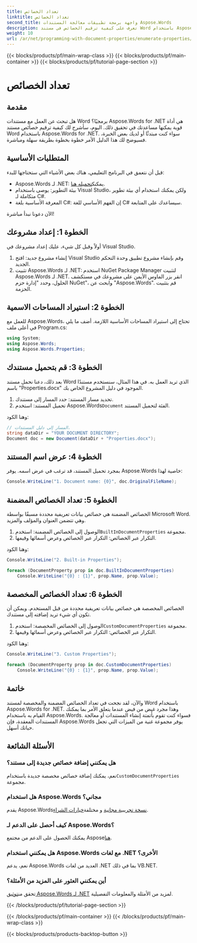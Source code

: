 ```yaml
---
title: تعداد الخصائص
linktitle: تعداد الخصائص
second_title: واجهة برمجة تطبيقات معالجة المستندات Aspose.Words
description: تعرف على كيفية ترقيم الخصائص في مستند Word باستخدام Aspose.Words for .NET من خلال هذا الدليل المفصل. مثالي للمطورين من جميع مستويات المهارة.
weight: 10
url: /ar/net/programming-with-document-properties/enumerate-properties/
---
```


{{< blocks/products/pf/main-wrap-class >}}
{{< blocks/products/pf/main-container >}}
{{< blocks/products/pf/tutorial-page-section >}}

# تعداد الخصائص

## مقدمة

هل تبحث عن العمل مع مستندات Word برمجيًا؟ Aspose.Words for .NET هي أداة قوية يمكنها مساعدتك في تحقيق ذلك. اليوم، سأشرح لك كيفية ترقيم خصائص مستند Word باستخدام Aspose.Words for .NET. سواء كنت مبتدئًا أو لديك بعض الخبرة، فسيوضح لك هذا الدليل الأمر خطوة بخطوة بطريقة سهلة ومباشرة.

## المتطلبات الأساسية

قبل أن نتعمق في البرنامج التعليمي، هناك بعض الأشياء التي ستحتاجها للبدء:

-  Aspose.Words لـ .NET: يمكنك[تحميله هنا](https://releases.aspose.com/words/net/).
- بيئة التطوير: يوصى باستخدام Visual Studio، ولكن يمكنك استخدام أي بيئة تطوير متكاملة لـ C#.
- المعرفة الأساسية بلغة C#: إن الفهم الأساسي للغة C# سيساعدك على المتابعة.

الآن دعونا نبدأ مباشرة!

## الخطوة 1: إعداد مشروعك

أولاً وقبل كل شيء، عليك إعداد مشروعك في Visual Studio.

1. إنشاء مشروع جديد: افتح Visual Studio وقم بإنشاء مشروع تطبيق وحدة التحكم الجديد.
2. تثبيت Aspose.Words لـ .NET: استخدم NuGet Package Manager لتثبيت Aspose.Words لـ .NET. انقر بزر الماوس الأيمن على مشروعك في مستكشف الحلول، وحدد "إدارة حزم NuGet"، وابحث عن "Aspose.Words". قم بتثبيت الحزمة.

## الخطوة 2: استيراد المساحات الاسمية

للعمل مع Aspose.Words، تحتاج إلى استيراد المساحات الأساسية اللازمة. أضف ما يلي في أعلى ملف Program.cs:

```csharp
using System;
using Aspose.Words;
using Aspose.Words.Properties;
```

## الخطوة 3: قم بتحميل مستندك

بعد ذلك، دعنا نحمل مستند Word الذي تريد العمل به. في هذا المثال، سنستخدم مستندًا باسم "Properties.docx" الموجود في دليل المشروع الخاص بك.

1. تحديد مسار المستند: حدد المسار إلى مستندك.
2.  تحميل المستند: استخدم Aspose.Words`Document` الفئة لتحميل المستند.

وهنا الكود:

```csharp
// المسار إلى دليل المستندات.
string dataDir = "YOUR DOCUMENT DIRECTORY";
Document doc = new Document(dataDir + "Properties.docx");
```

## الخطوة 4: عرض اسم المستند

بمجرد تحميل المستند، قد ترغب في عرض اسمه. يوفر Aspose.Words خاصية لهذا:

```csharp
Console.WriteLine("1. Document name: {0}", doc.OriginalFileName);
```

## الخطوة 5: تعداد الخصائص المضمنة

الخصائص المضمنة هي خصائص بيانات تعريفية محددة مسبقًا بواسطة Microsoft Word. وهي تتضمن العنوان والمؤلف والمزيد.

1.  الوصول إلى الخصائص المضمنة: استخدم`BuiltInDocumentProperties` مجموعة.
2. التكرار عبر الخصائص: التكرار عبر الخصائص وعرض أسمائها وقيمها.

وهنا الكود:

```csharp
Console.WriteLine("2. Built-in Properties");

foreach (DocumentProperty prop in doc.BuiltInDocumentProperties)
    Console.WriteLine("{0} : {1}", prop.Name, prop.Value);
```

## الخطوة 6: تعداد الخصائص المخصصة

الخصائص المخصصة هي خصائص بيانات تعريفية محددة من قبل المستخدم. ويمكن أن تكون أي شيء تريد إضافته إلى مستندك.

1.  الوصول إلى الخصائص المخصصة: استخدم`CustomDocumentProperties` مجموعة.
2. التكرار عبر الخصائص: التكرار عبر الخصائص وعرض أسمائها وقيمها.

وهنا الكود:

```csharp
Console.WriteLine("3. Custom Properties");

foreach (DocumentProperty prop in doc.CustomDocumentProperties)
    Console.WriteLine("{0} : {1}", prop.Name, prop.Value);
```

## خاتمة

والآن، لقد نجحت في تعداد الخصائص المضمنة والمخصصة لمستند Word باستخدام Aspose.Words for .NET. وهذا مجرد غيض من فيض عندما يتعلق الأمر بما يمكنك القيام به باستخدام Aspose.Words. فسواء كنت تقوم بأتمتة إنشاء المستندات أو معالجة المستندات المعقدة، فإن Aspose.Words يوفر مجموعة غنية من الميزات التي تجعل حياتك أسهل.

## الأسئلة الشائعة

### هل يمكنني إضافة خصائص جديدة إلى مستند؟
 نعم، يمكنك إضافة خصائص مخصصة جديدة باستخدام`CustomDocumentProperties` مجموعة.

### هل استخدام Aspose.Words مجاني؟
 يقدم Aspose.Words[نسخة تجريبية مجانية](https://releases.aspose.com/) و مختلفة[خيارات الشراء](https://purchase.aspose.com/buy).

### كيف أحصل على الدعم لـ Aspose.Words؟
 يمكنك الحصول على الدعم من مجتمع Aspose[هنا](https://forum.aspose.com/c/words/8).

### هل يمكنني استخدام Aspose.Words مع لغات .NET الأخرى؟
نعم، يدعم Aspose.Words العديد من لغات .NET بما في ذلك VB.NET.

### أين يمكنني العثور على المزيد من الأمثلة؟
 تحقق من[توثيق Aspose.Words لـ .NET](https://reference.aspose.com/words/net/) لمزيد من الأمثلة والمعلومات التفصيلية.

{{< /blocks/products/pf/tutorial-page-section >}}

{{< /blocks/products/pf/main-container >}}
{{< /blocks/products/pf/main-wrap-class >}}

{{< blocks/products/products-backtop-button >}}
